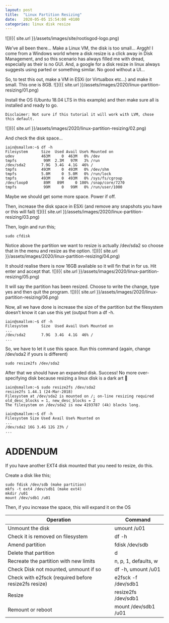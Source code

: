 ```yaml
---
layout: post
title:  "Linux Partition Resizing"
date:   2020-05-05 15:54:00 +0100
categories: linux disk resize
---
```

![]({{ site.url }}/assets/images/site/rootisgod-logo.png)

We’ve all been there… Make a Linux VM, the disk is too small… Arggh! I come from a Windows world where a disk resize is a click away in Disk Management, and so this scenario has always filled me with dread, especially as their is no GUI. And, a google for a disk resize in linux always suggests using parted or something similar. No good without a UI...

So, to test this out, make a VM in ESXi (or Virtualbox etc…) and make it small. This one is 8GB.
![]({{ site.url }}/assets/images/2020/linux-partition-resizing/01.png)

Install the OS (Ubuntu 18.04 LTS in this example) and then make sure all is installed and ready to go.

```
Disclaimer: Not sure if this tutorial it will work with LVM, chose this default.
```
![]({{ site.url }}/assets/images/2020/linux-partition-resizing/02.png)

And check the disk space…

```
iain@smallvm:~$ df -h
Filesystem      Size  Used Avail Use% Mounted on
udev            463M     0  463M   0% /dev
tmpfs            99M  2.3M   97M   3% /run
/dev/sda2       7.9G  3.4G  4.1G  46% /
tmpfs           493M     0  493M   0% /dev/shm
tmpfs           5.0M     0  5.0M   0% /run/lock
tmpfs           493M     0  493M   0% /sys/fs/cgroup
/dev/loop0       89M   89M     0 100% /snap/core/7270
tmpfs            99M     0   99M   0% /run/user/1000
```

Maybe we should get some more space. Power if off.

Then, increase the disk space in ESXi (and remove any snapshots you have or this will fail)
![]({{ site.url }}/assets/images/2020/linux-partition-resizing/03.png)

Then, login and run this;

```
sudo cfdisk
```

Notice above the partition we want to resize is actually /dev/sda2 so choose that in the menu and resize as the option.
![]({{ site.url }}/assets/images/2020/linux-partition-resizing/04.png)

It should realise there is now 16GB available so it will fin that in for us. Hit enter and accept that.
![]({{ site.url }}/assets/images/2020/linux-partition-resizing/05.png)

It will say the partition has been resized. Choose to write the change, type yes and then quit the program.
![]({{ site.url }}/assets/images/2020/linux-partition-resizing/06.png)

Now, all we have done is increase the size of the partition but the filesystem doesn’t know it can use this yet (output from a df -h.

```
iain@smallvm:~$ df -h
Filesystem      Size  Used Avail Use% Mounted on
...
/dev/sda2       7.9G  3.4G  4.1G  46% /
...
```

So, we have to let it use this space. Run this command (again, change /dev/sda2 if yours is different)

```
sudo resize2fs /dev/sda2
```

After that we should have an expanded disk. Success! No more over-specifying disk because resizing a linux disk is a dark art 🙂

```
iain@smallvm:~$ sudo resize2fs /dev/sda2
resize2fs 1.44.1 (24-Mar-2018)
Filesystem at /dev/sda2 is mounted on /; on-line resizing required
old_desc_blocks = 1, new_desc_blocks = 2
The filesystem on /dev/sda2 is now 4193787 (4k) blocks long.

iain@smallvm:~$ df -h
Filesystem Size Used Avail Use% Mounted on
...
/dev/sda2 16G 3.4G 12G 23% /
...
```

# ADDENDUM

If you have another EXT4 disk mounted that you need to resize, do this. 

Create a disk like this;
 
```
sudo fdisk /dev/sdb (make partition)
mkfs -t ext4 /dev/sdb1 (make ext4)
mkdir /u01
mount /dev/sdb1 /u01
```

Then, if you increase the space, this will expand it on the OS


| Operation                                              | Command              |
|--------------------------------------------------------|----------------------|
| Unmount the disk                                       | umount /u01          |
| Check it is removed on filesystem                      | df \-h               |
| Amend partition                                        | fdisk /dev/sdb       |
| Delete that partition                                  | d                    |
| Recreate the partition with new limits                 | n, p, 1, defaults, w |
| Check Disk not mounted, unmount if so                  | df \-h, umount /u01  |
| Check with e2fsck \(required before resize2fs resize\) | e2fsck \-f /dev/sdb1 |
| Resize                                                 | resize2fs /dev/sdb1  |
| Remount or reboot                                      | mount /dev/sdb1 /u01 |
